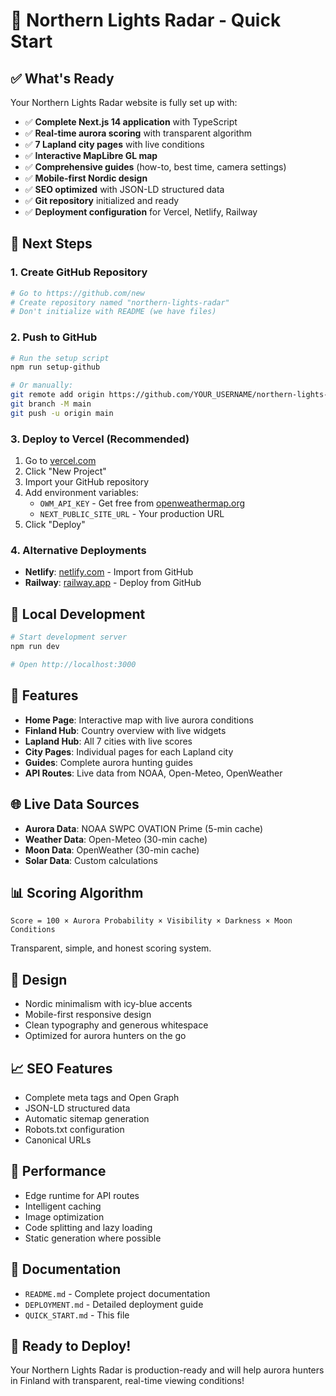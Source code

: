 # 🚀 Northern Lights Radar - Quick Start

## ✅ What's Ready

Your Northern Lights Radar website is fully set up with:

- ✅ **Complete Next.js 14 application** with TypeScript
- ✅ **Real-time aurora scoring** with transparent algorithm
- ✅ **7 Lapland city pages** with live conditions
- ✅ **Interactive MapLibre GL map**
- ✅ **Comprehensive guides** (how-to, best time, camera settings)
- ✅ **Mobile-first Nordic design**
- ✅ **SEO optimized** with JSON-LD structured data
- ✅ **Git repository** initialized and ready
- ✅ **Deployment configuration** for Vercel, Netlify, Railway

## 🎯 Next Steps

### 1. Create GitHub Repository
```bash
# Go to https://github.com/new
# Create repository named "northern-lights-radar"
# Don't initialize with README (we have files)
```

### 2. Push to GitHub
```bash
# Run the setup script
npm run setup-github

# Or manually:
git remote add origin https://github.com/YOUR_USERNAME/northern-lights-radar.git
git branch -M main
git push -u origin main
```

### 3. Deploy to Vercel (Recommended)
1. Go to [vercel.com](https://vercel.com)
2. Click "New Project"
3. Import your GitHub repository
4. Add environment variables:
   - `OWM_API_KEY` - Get free from [openweathermap.org](https://openweathermap.org/api)
   - `NEXT_PUBLIC_SITE_URL` - Your production URL
5. Click "Deploy"

### 4. Alternative Deployments
- **Netlify**: [netlify.com](https://netlify.com) - Import from GitHub
- **Railway**: [railway.app](https://railway.app) - Deploy from GitHub

## 🔧 Local Development

```bash
# Start development server
npm run dev

# Open http://localhost:3000
```

## 📱 Features

- **Home Page**: Interactive map with live aurora conditions
- **Finland Hub**: Country overview with live widgets
- **Lapland Hub**: All 7 cities with live scores
- **City Pages**: Individual pages for each Lapland city
- **Guides**: Complete aurora hunting guides
- **API Routes**: Live data from NOAA, Open-Meteo, OpenWeather

## 🌐 Live Data Sources

- **Aurora Data**: NOAA SWPC OVATION Prime (5-min cache)
- **Weather Data**: Open-Meteo (30-min cache)
- **Moon Data**: OpenWeather (30-min cache)
- **Solar Data**: Custom calculations

## 📊 Scoring Algorithm

```
Score = 100 × Aurora Probability × Visibility × Darkness × Moon Conditions
```

Transparent, simple, and honest scoring system.

## 🎨 Design

- Nordic minimalism with icy-blue accents
- Mobile-first responsive design
- Clean typography and generous whitespace
- Optimized for aurora hunters on the go

## 📈 SEO Features

- Complete meta tags and Open Graph
- JSON-LD structured data
- Automatic sitemap generation
- Robots.txt configuration
- Canonical URLs

## 🚀 Performance

- Edge runtime for API routes
- Intelligent caching
- Image optimization
- Code splitting and lazy loading
- Static generation where possible

## 📖 Documentation

- `README.md` - Complete project documentation
- `DEPLOYMENT.md` - Detailed deployment guide
- `QUICK_START.md` - This file

## 🎉 Ready to Deploy!

Your Northern Lights Radar is production-ready and will help aurora hunters in Finland with transparent, real-time viewing conditions!


